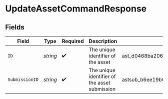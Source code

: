 # UpdateAssetCommandResponse


## Fields

| Field                                         | Type                                          | Required                                      | Description                                   | Example                                       |
| --------------------------------------------- | --------------------------------------------- | --------------------------------------------- | --------------------------------------------- | --------------------------------------------- |
| `ID`                                          | *string*                                      | :heavy_check_mark:                            | The unique identifier of the asset            | ast_d0468ba206fe461d834fb684a3047ba0          |
| `SubmissionID`                                | *string*                                      | :heavy_check_mark:                            | The unique identifier of the asset submission | astsub_b6ee19b08d7c4b8c8f49ae801b80b04d       |